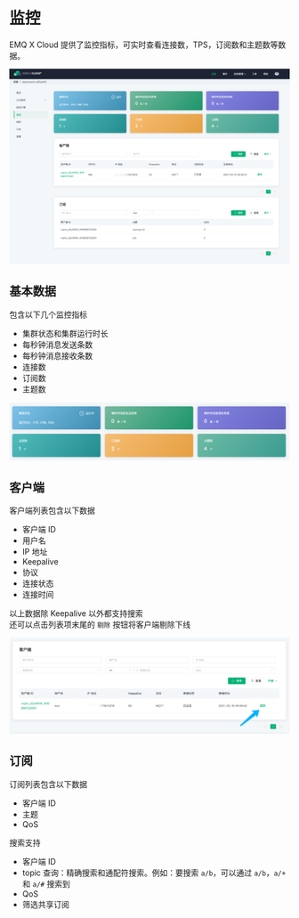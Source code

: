 # 监控

EMQ X Cloud 提供了监控指标，可实时查看连接数，TPS，订阅数和主题数等数据。

![monitors](./_assets/monitors.png)

## 基本数据
包含以下几个监控指标
* 集群状态和集群运行时长
* 每秒钟消息发送条数
* 每秒钟消息接收条数
* 连接数
* 订阅数
* 主题数

![monitor_base](./_assets/monitor_base.png)

## 客户端
客户端列表包含以下数据
* 客户端 ID
* 用户名
* IP 地址
* Keepalive
* 协议
* 连接状态
* 连接时间

以上数据除 Keepalive 以外都支持搜索<br>
还可以点击列表项末尾的 `剔除` 按钮将客户端剔除下线

![clients](./_assets/clients.png)

## 订阅
订阅列表包含以下数据
* 客户端 ID
* 主题
* QoS

搜索支持
* 客户端 ID
* topic 查询：精确搜索和通配符搜索。例如：要搜索 `a/b`，可以通过 `a/b`，`a/+` 和 `a/#` 搜索到
* QoS
* 筛选共享订阅